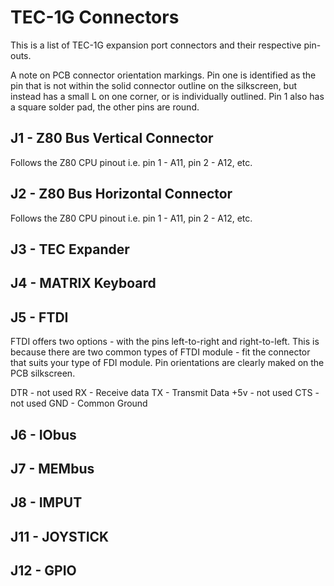 # TEC-1G Connectors

This is a list of TEC-1G expansion port connectors and their respective pin-outs.

A note on PCB connector orientation markings. Pin one is identified as the pin that is not within the solid connector outline on the silkscreen, but instead has a small L on one corner, or is individually outlined. Pin 1 also has a square solder pad, the other pins are round.

## J1 - Z80 Bus Vertical Connector

Follows the Z80 CPU pinout i.e. pin 1 - A11, pin 2 - A12, etc.

## J2 - Z80 Bus Horizontal Connector

Follows the Z80 CPU pinout i.e. pin 1 - A11, pin 2 - A12, etc.

## J3 - TEC Expander

## J4 - MATRIX Keyboard

## J5 - FTDI
FTDI offers two options - with the pins left-to-right and right-to-left. This is because there are two common types of FTDI module - fit the connector that suits your type of FDI module. Pin orientations are clearly maked on the PCB silkscreen.

DTR - not used
RX - Receive data
TX - Transmit Data
+5v - not used
CTS - not used
GND - Common Ground

## J6 - IObus

## J7 - MEMbus

## J8 - IMPUT

## J11 - JOYSTICK

## J12 - GPIO

